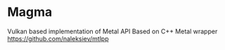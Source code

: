 # Magma
Vulkan based implementation of Metal API
Based on C++ Metal wrapper https://github.com/naleksiev/mtlpp
